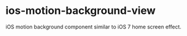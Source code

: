 ios-motion-background-view
==========================

iOS motion background component similar to iOS 7 home screen effect.
